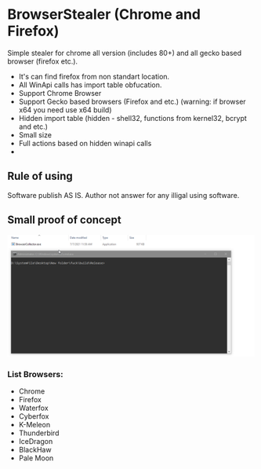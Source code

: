 # BrowserStealer (Chrome and Firefox)
Simple stealer for chrome all version (includes 80+) and all gecko based browser (firefox etc.). 

- It's can find firefox from non standart location.
- All WinApi calls has import table obfucation.
- Support Chrome Browser
- Support Gecko based browsers (Firefox and etc.) (warning: if browser x64 you need use x64 build)
- Hidden import table (hidden - shell32, functions from kernel32, bcrypt and etc.)
- Small size
- Full actions based on hidden winapi calls
- 
## Rule of using
Software publish AS IS. Author not answer for any illigal using software.

## Small proof of concept

![alt text](https://raw.githubusercontent.com/SaulBerrenson/BrowserStealer/main/miscs/proof/DOoS5hYVlu.gif)

### List Browsers:

- Chrome
- Firefox
- Waterfox
- Cyberfox
- K-Meleon
- Thunderbird
- IceDragon
- BlackHaw
- Pale Moon


